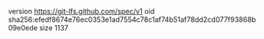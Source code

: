 version https://git-lfs.github.com/spec/v1
oid sha256:efedf8674e76ec0353e1ad7554c78c1af74b51af78dd2cd077f93868b09e0ede
size 1137
